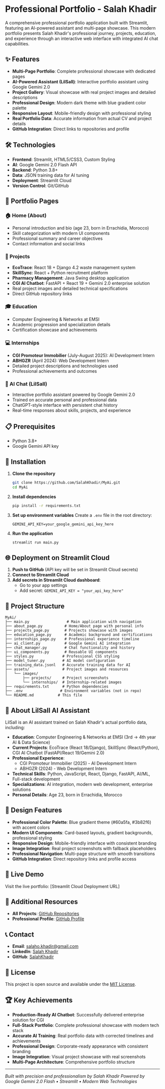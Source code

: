# Professional Portfolio - Salah Khadir

A comprehensive professional portfolio application built with Streamlit, featuring an AI-powered assistant and multi-page showcase. This modern portfolio presents Salah Khadir's professional journey, projects, education, and experience through an interactive web interface with integrated AI chat capabilities.

## ✨ Features

- **Multi-Page Portfolio**: Complete professional showcase with dedicated pages
- **AI-Powered Assistant (LilSall)**: Interactive portfolio assistant using Google Gemini 2.0
- **Project Gallery**: Visual showcase with real project images and detailed descriptions
- **Professional Design**: Modern dark theme with blue gradient color palette
- **Responsive Layout**: Mobile-friendly design with professional styling
- **Real Portfolio Data**: Accurate information from actual CV and project details
- **GitHub Integration**: Direct links to repositories and profile

## 🛠️ Technologies

- **Frontend**: Streamlit, HTML5/CSS3, Custom Styling
- **AI**: Google Gemini 2.0 Flash API
- **Backend**: Python 3.8+
- **Data**: JSON training data for AI tuning
- **Deployment**: Streamlit Cloud
- **Version Control**: Git/GitHub

## 📱 Portfolio Pages

### 🏠 Home (About)
- Personal introduction and bio (age 23, born in Errachidia, Morocco)
- Skill categorization with modern UI components
- Professional summary and career objectives
- Contact information and social links

### 💼 Projects
- **EcoTrace**: React 18 + Django 4.2 waste management system
- **SkillSync**: React + Python recruitment platform  
- **Pharmacy Management**: Java Swing desktop application
- **CGI AI Chatbot**: FastAPI + React 19 + Gemini 2.0 enterprise solution
- Real project images and detailed technical specifications
- Direct GitHub repository links

### 🎓 Education
- Computer Engineering & Networks at EMSI
- Academic progression and specialization details
- Certification showcase and achievements

### 💻 Internships
- **CGI Promoteur Immobilier** (July-August 2025): AI Development Intern
- **ABHGZR** (April 2024): Web Development Intern
- Detailed project descriptions and technologies used
- Professional achievements and outcomes

### 🤖 AI Chat (LilSall)
- Interactive portfolio assistant powered by Google Gemini 2.0
- Trained on accurate personal and professional data
- ChatGPT-style interface with persistent chat history
- Real-time responses about skills, projects, and experience

## 📋 Prerequisites

- Python 3.8+
- Google Gemini API key

## 🔧 Installation

1. **Clone the repository**
   ```bash
   git clone https://github.com/SalahKhadir/MyAi.git
   cd MyAi
   ```

2. **Install dependencies**
   ```bash
   pip install -r requirements.txt
   ```

3. **Set up environment variables**
   Create a `.env` file in the root directory:
   ```env
   GEMINI_API_KEY=your_google_gemini_api_key_here
   ```

4. **Run the application**
   ```bash
   streamlit run main.py
   ```

## 🌐 Deployment on Streamlit Cloud

1. **Push to GitHub** (API key will be set in Streamlit Cloud secrets)
2. **Connect to Streamlit Cloud**
3. **Add secrets in Streamlit Cloud dashboard**:
   - Go to your app settings
   - Add secret: `GEMINI_API_KEY = "your_api_key_here"`

## 📁 Project Structure

```
MyAi/
├── main.py                 # Main application with navigation
├── about_page.py          # Home/About page with personal info
├── projects_page.py       # Projects showcase with images
├── education_page.py      # Academic background and certifications
├── internships_page.py    # Professional experience timeline
├── ai_client.py           # Google Gemini AI integration
├── chat_manager.py        # Chat functionality and history
├── ui_components.py       # Reusable UI components
├── styles.py             # Professional CSS styling
├── model_tuner.py        # AI model configuration
├── training_data.jsonl   # Accurate training data for AI
├── assets/               # Project images and resources
│   └── images/
│       ├── projects/     # Project screenshots
│       └── internships/  # Internship-related images
├── requirements.txt      # Python dependencies
├── .env                 # Environment variables (not in repo)
└── README.md           # This file
```

## 🤖 About LilSall AI Assistant

LilSall is an AI assistant trained on Salah Khadir's actual portfolio data, including:

- **Education**: Computer Engineering & Networks at EMSI (3rd → 4th year AI & Data Science)
- **Current Projects**: EcoTrace (React 18/Django), SkillSync (React/Python), CGI AI Chatbot (FastAPI/React 19/Gemini 2.0)
- **Professional Experience**: 
  - CGI Promoteur Immobilier (2025) - AI Development Intern
  - ABHGZR (2024) - Web Development Intern
- **Technical Skills**: Python, JavaScript, React, Django, FastAPI, AI/ML, Full-stack development
- **Specializations**: AI integration, modern web development, enterprise solutions
- **Personal Details**: Age 23, born in Errachidia, Morocco

## 🎨 Design Features

- **Professional Color Palette**: Blue gradient theme (#60a5fa, #3b82f6) with accent colors
- **Modern UI Components**: Card-based layouts, gradient backgrounds, professional styling
- **Responsive Design**: Mobile-friendly interface with consistent branding
- **Image Integration**: Real project screenshots with fallback placeholders
- **Professional Navigation**: Multi-page structure with smooth transitions
- **GitHub Integration**: Direct repository links and profile access

## 🚀 Live Demo

Visit the live portfolio: [Streamlit Cloud Deployment URL]

## 🔗 Additional Resources

- **All Projects**: [GitHub Repositories](https://github.com/SalahKhadir?tab=repositories)
- **Professional Profile**: [GitHub Profile](https://github.com/SalahKhadir)

## 📞 Contact

- **Email**: salaho.khadir@gmail.com
- **LinkedIn**: [Salah Khadir](https://www.linkedin.com/in/salah-khadir)
- **GitHub**: [SalahKhadir](https://github.com/SalahKhadir)

## 📄 License

This project is open source and available under the [MIT License](LICENSE).

## 🏆 Key Achievements

- **Production-Ready AI Chatbot**: Successfully delivered enterprise solution for CGI
- **Full-Stack Portfolio**: Complete professional showcase with modern tech stack
- **Accurate AI Training**: Real portfolio data with corrected timelines and achievements
- **Professional Design**: Corporate-ready appearance with consistent branding
- **Image Integration**: Visual project showcase with real screenshots
- **Multi-Page Architecture**: Comprehensive portfolio structure

---

*Built with precision and professionalism by Salah Khadir*
*Powered by Google Gemini 2.0 Flash • Streamlit • Modern Web Technologies*
